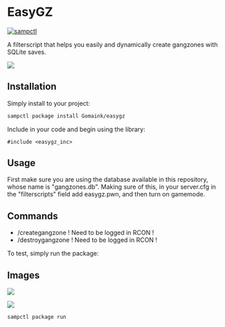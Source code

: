 # EasyGZ

[![sampctl](https://img.shields.io/badge/sampctl-easygz_inc-2f2f2f.svg?style=for-the-badge)](https://github.com/Gomaink/easygz_inc)

A filterscript that helps you easily and dynamically create gangzones with SQLite saves.

![](https://i.imgur.com/hqDPQOv.png)

## Installation

Simply install to your project:

```bash
sampctl package install Gomaink/easygz
```

Include in your code and begin using the library:

```pawn
#include <easygz_inc>
```

## Usage

First make sure you are using the database available in this repository, whose name is "gangzones.db".
Making sure of this, in your server.cfg in the "filterscripts" field add easygz.pwn, and then turn on gamemode.

## Commands

- /creategangzone ! Need to be logged in RCON !
- /destroygangzone <id> ! Need to be logged in RCON !

To test, simply run the package:

## Images
![](https://i.imgur.com/yH8jmFo.png)

![](https://i.imgur.com/juiEAZl.png)

```bash
sampctl package run
```
